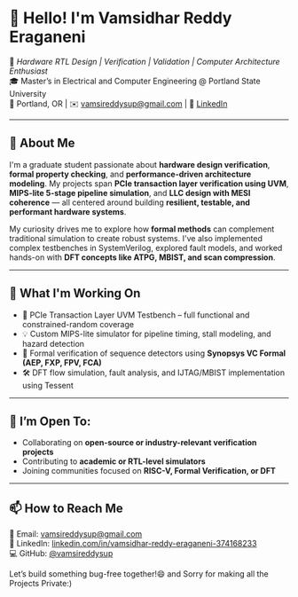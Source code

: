 # 👋 Hello! I'm Vamsidhar Reddy Eraganeni

🔧 *Hardware RTL Design | Verification | Validation | Computer Architecture Enthusiast*  
🎓 Master’s in Electrical and Computer Engineering @ Portland State University  
📍 Portland, OR | ✉️ vamsireddysup@gmail.com | 🔗 [LinkedIn](https://www.linkedin.com/in/vamsidhar-reddy-eraganeni-374168233/)

---

## 🚀 About Me

I'm a graduate student passionate about **hardware design verification**, **formal property checking**, and **performance-driven architecture modeling**. My projects span **PCIe transaction layer verification using UVM**, **MIPS-lite 5-stage pipeline simulation**, and **LLC design with MESI coherence** — all centered around building **resilient, testable, and performant hardware systems**.

My curiosity drives me to explore how **formal methods** can complement traditional simulation to create robust systems. I've also implemented complex testbenches in SystemVerilog, explored fault models, and worked hands-on with **DFT concepts like ATPG, MBIST, and scan compression**.

---

## 🔬 What I'm Working On

- 🎯 PCIe Transaction Layer UVM Testbench – full functional and constrained-random coverage
- 💡 Custom MIPS-lite simulator for pipeline timing, stall modeling, and hazard detection
- 🧪 Formal verification of sequence detectors using **Synopsys VC Formal (AEP, FXP, FPV, FCA)**
- 🛠 DFT flow simulation, fault analysis, and IJTAG/MBIST implementation using Tessent

---

## 🤝 I’m Open To:

- Collaborating on **open-source or industry-relevant verification projects**
- Contributing to **academic or RTL-level simulators**
- Joining communities focused on **RISC-V, Formal Verification, or DFT**

---

## 📫 How to Reach Me

📧 Email: vamsireddysup@gmail.com  
📎 LinkedIn: [linkedin.com/in/vamsidhar-reddy-eraganeni-374168233](https://www.linkedin.com/in/vamsidhar-reddy-eraganeni-374168233/)  
💻 GitHub: [@vamsireddysup](https://github.com/vamsireddysup)

Let’s build something bug-free together!😄 and Sorry for making all the Projects Private:)
